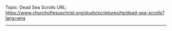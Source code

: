 Topic: Dead Sea Scrolls
URL: https://www.churchofjesuschrist.org/study/scriptures/tg/dead-sea-scrolls?lang=eng

---

